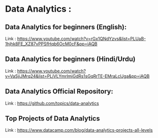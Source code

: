 # Data Analytics :

## Data Analytics for beginners (English):

Link : https://www.youtube.com/watch?v=rGx1QNdYzvs&list=PLUaB-1hjhk8FE_XZ87vPPSfHqb6OcM0cF&pp=iAQB

## Data Analytics for beginners (Hindi/Urdu)

Link : https://www.youtube.com/watch?v=VaSjiJMrq24&list=PLjVLYmrlmjGdRs1sGqRrTE-EMraLclJga&pp=iAQB

## Data Analytics Official Repository:

Link : https://github.com/topics/data-analytics

## Top Projects of Data Analytics

Link : https://www.datacamp.com/blog/data-analytics-projects-all-levels
